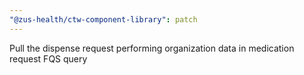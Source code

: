 ```yaml
---
"@zus-health/ctw-component-library": patch
---
```


Pull the dispense request performing organization data in medication request FQS query

